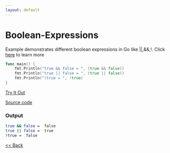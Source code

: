 ```yaml
---
layout: default
---
```


# Boolean-Expressions
Example demonstrates different boolean expressions in Go like ||,&&,!. Click [here](https://tour.golang.org/basics/11) to learn more

```go
func main() {
	fmt.Println("true && false = ", (true && false))
	fmt.Println("true || false = ", (true || false))
	fmt.Println("!true = ", !true)
}
```

<a href='https://play.golang.org/p/A9FUbVkBS_Z' target='_blank'>Try It Out</a>

[Source code](https://github.com/sagar-jadhav/go-examples/blob/master/src/boolean-expressions.go)

### Output

```bash
true && false =  false
true || false =  true
!true =  false
```

[<< Back](./)
